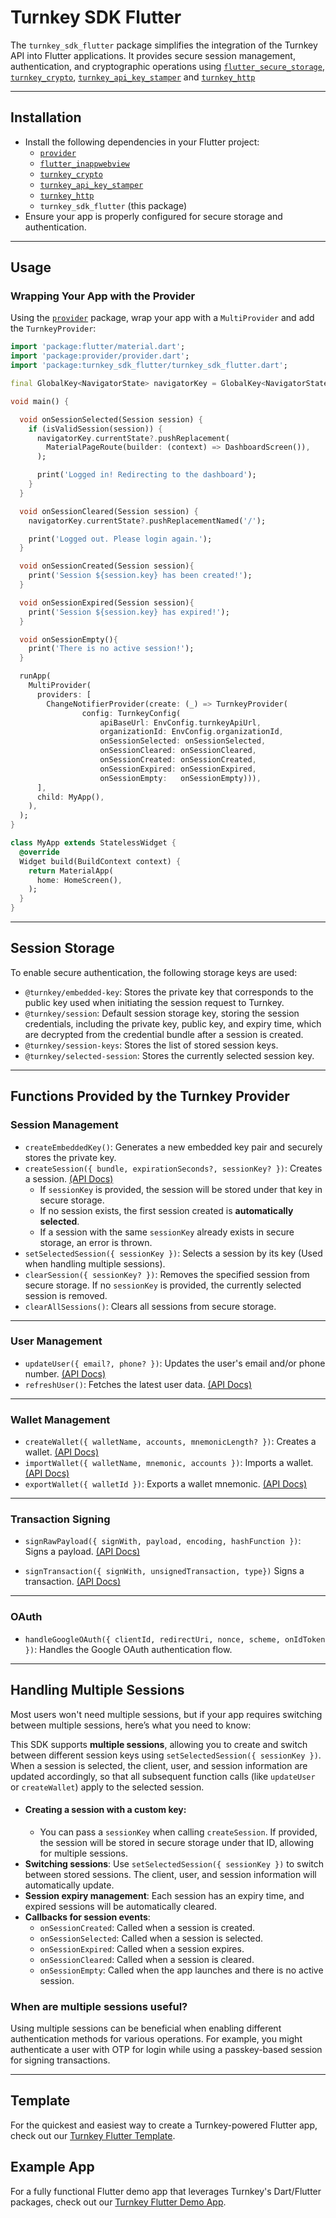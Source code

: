 # Turnkey SDK Flutter

The `turnkey_sdk_flutter` package simplifies the integration of the Turnkey API into Flutter applications. It provides secure session management, authentication, and cryptographic operations using [`flutter_secure_storage`](https://pub.dev/packages/flutter_secure_storage), [`turnkey_crypto`](../crypto/), [`turnkey_api_key_stamper`](../api-key-stamper/) and [`turnkey_http`](../http/)

---

## **Installation**

- Install the following dependencies in your Flutter project:
  - [`provider`](https://pub.dev/packages/provider)
  - [`flutter_inappwebview`](https://pub.dev/packages/flutter_inappwebview)
  - [`turnkey_crypto`](../crypto/)
  - [`turnkey_api_key_stamper`](../api-key-stamper/)
  - [`turnkey_http`](../http/)
  - `turnkey_sdk_flutter` (this package)
- Ensure your app is properly configured for secure storage and authentication.

---

## **Usage**

### **Wrapping Your App with the Provider**

Using the [`provider`](https://pub.dev/packages/provider) package, wrap your app with a `MultiProvider` and add the `TurnkeyProvider`:

```dart
import 'package:flutter/material.dart';
import 'package:provider/provider.dart';
import 'package:turnkey_sdk_flutter/turnkey_sdk_flutter.dart';

final GlobalKey<NavigatorState> navigatorKey = GlobalKey<NavigatorState>();

void main() {

  void onSessionSelected(Session session) {
    if (isValidSession(session)) {
      navigatorKey.currentState?.pushReplacement(
        MaterialPageRoute(builder: (context) => DashboardScreen()),
      );

      print('Logged in! Redirecting to the dashboard');
    }
  }

  void onSessionCleared(Session session) {
    navigatorKey.currentState?.pushReplacementNamed('/');

    print('Logged out. Please login again.');
  }

  void onSessionCreated(Session session){
    print('Session ${session.key} has been created!');
  }

  void onSessionExpired(Session session){
    print('Session ${session.key} has expired!');
  }

  void onSessionEmpty(){
    print('There is no active session!');
  }

  runApp(
    MultiProvider(
      providers: [
        ChangeNotifierProvider(create: (_) => TurnkeyProvider(
                config: TurnkeyConfig(
                    apiBaseUrl: EnvConfig.turnkeyApiUrl,
                    organizationId: EnvConfig.organizationId,
                    onSessionSelected: onSessionSelected,
                    onSessionCleared: onSessionCleared,
                    onSessionCreated: onSessionCreated,
                    onSessionExpired: onSessionExpired,
                    onSessionEmpty:   onSessionEmpty))),
      ],
      child: MyApp(),
    ),
  );
}

class MyApp extends StatelessWidget {
  @override
  Widget build(BuildContext context) {
    return MaterialApp(
      home: HomeScreen(),
    );
  }
}
```

---

## **Session Storage**

To enable secure authentication, the following storage keys are used:

- `@turnkey/embedded-key`: Stores the private key that corresponds to the public key used when initiating the session request to Turnkey.
- `@turnkey/session`: Default session storage key, storing the session credentials, including the private key, public key, and expiry time, which are decrypted from the credential bundle after a session is created.
- `@turnkey/session-keys`: Stores the list of stored session keys.
- `@turnkey/selected-session`: Stores the currently selected session key.

---

## **Functions Provided by the Turnkey Provider**

### **Session Management**

- `createEmbeddedKey()`: Generates a new embedded key pair and securely stores the private key.
- `createSession({ bundle, expirationSeconds?, sessionKey? })`: Creates a session. [(API Docs)](https://docs.turnkey.com/api#tag/Sessions/operation/CreateReadWriteSession)
  - If `sessionKey` is provided, the session will be stored under that key in secure storage.
  - If no session exists, the first session created is **automatically selected**.
  - If a session with the same `sessionKey` already exists in secure storage, an error is thrown.
- `setSelectedSession({ sessionKey })`: Selects a session by its key (Used when handling multiple sessions).
- `clearSession({ sessionKey? })`: Removes the specified session from secure storage. If no `sessionKey` is provided, the currently selected session is removed.
- `clearAllSessions()`: Clears all sessions from secure storage.

---

### **User Management**

- `updateUser({ email?, phone? })`: Updates the user's email and/or phone number. [(API Docs)](https://docs.turnkey.com/api#tag/Users/operation/UpdateUser)
- `refreshUser()`: Fetches the latest user data. [(API Docs)](https://docs.turnkey.com/api#tag/Sessions)

---

### **Wallet Management**

- `createWallet({ walletName, accounts, mnemonicLength? })`: Creates a wallet. [(API Docs)](https://docs.turnkey.com/api#tag/Wallets/operation/CreateWallet)
- `importWallet({ walletName, mnemonic, accounts })`: Imports a wallet. [(API Docs)](https://docs.turnkey.com/api#tag/Wallets/operation/ImportWallet)
- `exportWallet({ walletId })`: Exports a wallet mnemonic. [(API Docs)](https://docs.turnkey.com/api#tag/Wallets/operation/ExportWallet)

---

### **Transaction Signing**

- `signRawPayload({ signWith, payload, encoding, hashFunction })`: Signs a payload. [(API Docs)](https://docs.turnkey.com/api#tag/Signing/operation/SignRawPayload)

- `signTransaction({ signWith, unsignedTransaction, type})` Signs a transaction. [(API Docs)](https://docs.turnkey.com/api#tag/Signing/operation/SignTransaction)

---

### **OAuth**

- `handleGoogleOAuth({ clientId, redirectUri, nonce, scheme, onIdToken })`: Handles the Google OAuth authentication flow.

---

## **Handling Multiple Sessions**

Most users won't need multiple sessions, but if your app requires switching between multiple sessions, here’s what you need to know:

This SDK supports **multiple sessions**, allowing you to create and switch between different session keys using `setSelectedSession({ sessionKey })`. When a session is selected, the client, user, and session information are updated accordingly, so that all subsequent function calls (like `updateUser` or `createWallet`) apply to the selected session.

- #### Creating a session with a custom key:
  - You can pass a `sessionKey` when calling `createSession`. If provided, the session will be stored in secure storage under that ID, allowing for multiple sessions.
- **Switching sessions**: Use `setSelectedSession({ sessionKey })` to switch between stored sessions. The client, user, and session information will automatically update.
- **Session expiry management**: Each session has an expiry time, and expired sessions will be automatically cleared.
- **Callbacks for session events**:
  - `onSessionCreated`: Called when a session is created.
  - `onSessionSelected`: Called when a session is selected.
  - `onSessionExpired`: Called when a session expires.
  - `onSessionCleared`: Called when a session is cleared.
  - `onSessionEmpty`: Called when the app launches and there is no active session.

### When are multiple sessions useful?

Using multiple sessions can be beneficial when enabling different authentication methods for various operations. For example, you might authenticate a user with OTP for login while using a passkey-based session for signing transactions.

---

## Template

For the quickest and easiest way to create a Turnkey-powered Flutter app, check out our [Turnkey Flutter Template](https://github.com/tkhq/flutter_template/).

## Example App

For a fully functional Flutter demo app that leverages Turnkey's Dart/Flutter packages, check out our [Turnkey Flutter Demo App](./examples/flutter-demo-app).
